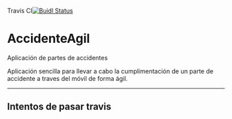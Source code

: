Travis CI[![Buidl Status](https://travis-ci.org/lrdzero/AccidenteAgil.svg?branch=master)](https://travis-ci.org/lrdzero/AccidenteAgil)

# AccidenteAgil
Aplicación de partes de accidentes

Aplicación sencilla para llevar a cabo la cumplimentación de un parte de accidente a traves del móvil de forma ágil.


---------
Intentos de pasar travis
---------
